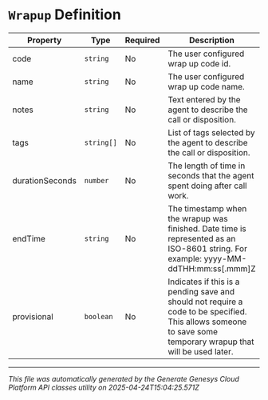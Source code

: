 # `Wrapup` Definition

| Property | Type | Required | Description |
|----------|------|----------|-------------|
| code | `string` | No | The user configured wrap up code id. |
| name | `string` | No | The user configured wrap up code name. |
| notes | `string` | No | Text entered by the agent to describe the call or disposition. |
| tags | `string[]` | No | List of tags selected by the agent to describe the call or disposition. |
| durationSeconds | `number` | No | The length of time in seconds that the agent spent doing after call work. |
| endTime | `string` | No | The timestamp when the wrapup was finished. Date time is represented as an ISO-8601 string. For example: yyyy-MM-ddTHH:mm:ss[.mmm]Z |
| provisional | `boolean` | No | Indicates if this is a pending save and should not require a code to be specified.  This allows someone to save some temporary wrapup that will be used later. |

---

*This file was automatically generated by the Generate Genesys Cloud Platform API classes utility on 2025-04-24T15:04:25.571Z*